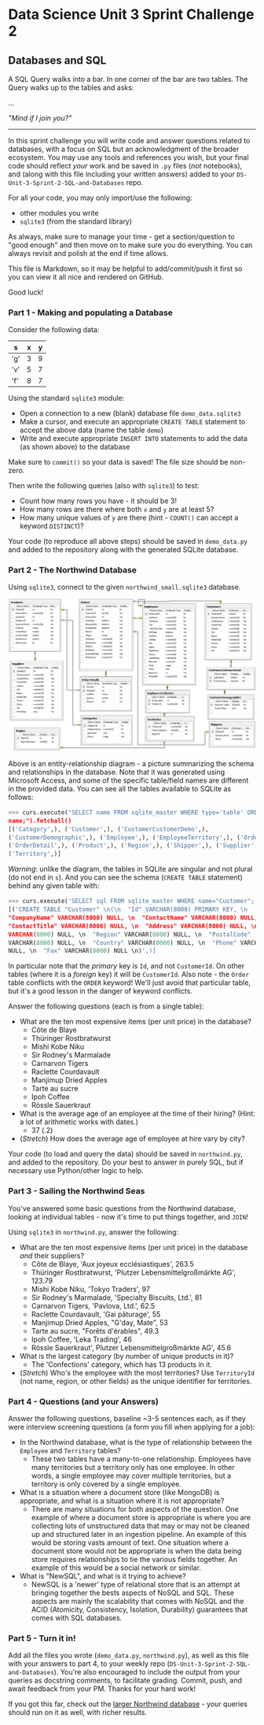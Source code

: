 # Data Science Unit 3 Sprint Challenge 2

## Databases and SQL

A SQL Query walks into a bar. In one corner of the bar are two tables. The Query
walks up to the tables and asks:

...

*"Mind if I join you?"*

---

In this sprint challenge you will write code and answer questions related to
databases, with a focus on SQL but an acknowledgment of the broader ecosystem.
You may use any tools and references you wish, but your final code should
reflect *your* work and be saved in `.py` files (*not* notebooks), and (along
with this file including your written answers) added to your
`DS-Unit-3-Sprint-2-SQL-and-Databases` repo.

For all your code, you may only import/use the following:
- other modules you write
- `sqlite3` (from the standard library)

As always, make sure to manage your time - get a section/question to "good
enough" and then move on to make sure you do everything. You can always revisit
and polish at the end if time allows.

This file is Markdown, so it may be helpful to add/commit/push it first so you
can view it all nice and rendered on GitHub.

Good luck!

### Part 1 - Making and populating a Database

Consider the following data:

| s   | x | y |
|-----|---|---|
| 'g' | 3 | 9 |
| 'v' | 5 | 7 |
| 'f' | 8 | 7 |

Using the standard `sqlite3` module:

- Open a connection to a new (blank) database file `demo_data.sqlite3`
- Make a cursor, and execute an appropriate `CREATE TABLE` statement to accept
  the above data (name the table `demo`)
- Write and execute appropriate `INSERT INTO` statements to add the data (as
  shown above) to the database

Make sure to `commit()` so your data is saved! The file size should be non-zero.

Then write the following queries (also with `sqlite3`) to test:

- Count how many rows you have - it should be 3!
- How many rows are there where both `x` and `y` are at least 5?
- How many unique values of `y` are there (hint - `COUNT()` can accept a keyword
  `DISTINCT`)?

Your code (to reproduce all above steps) should be saved in `demo_data.py` and
added to the repository along with the generated SQLite database.

### Part 2 - The Northwind Database

Using `sqlite3`, connect to the given `northwind_small.sqlite3` database.

![Northwind Entity-Relationship Diagram](./northwind_erd.png)

Above is an entity-relationship diagram - a picture summarizing the schema and
relationships in the database. Note that it was generated using Microsoft
Access, and some of the specific table/field names are different in the provided
data. You can see all the tables available to SQLite as follows:

```python
>>> curs.execute("SELECT name FROM sqlite_master WHERE type='table' ORDER BY
name;").fetchall()
[('Category',), ('Customer',), ('CustomerCustomerDemo',),
('CustomerDemographic',), ('Employee',), ('EmployeeTerritory',), ('Order',),
('OrderDetail',), ('Product',), ('Region',), ('Shipper',), ('Supplier',),
('Territory',)]
```

*Warning*: unlike the diagram, the tables in SQLite are singular and not plural
(do not end in `s`). And you can see the schema (`CREATE TABLE` statement)
behind any given table with:
```python
>>> curs.execute('SELECT sql FROM sqlite_master WHERE name="Customer";').fetchall()
[('CREATE TABLE "Customer" \n(\n  "Id" VARCHAR(8000) PRIMARY KEY, \n
"CompanyName" VARCHAR(8000) NULL, \n  "ContactName" VARCHAR(8000) NULL, \n
"ContactTitle" VARCHAR(8000) NULL, \n  "Address" VARCHAR(8000) NULL, \n  "City"
VARCHAR(8000) NULL, \n  "Region" VARCHAR(8000) NULL, \n  "PostalCode"
VARCHAR(8000) NULL, \n  "Country" VARCHAR(8000) NULL, \n  "Phone" VARCHAR(8000)
NULL, \n  "Fax" VARCHAR(8000) NULL \n)',)]
```

In particular note that the *primary* key is `Id`, and not `CustomerId`. On
other tables (where it is a *foreign* key) it will be `CustomerId`. Also note -
the `Order` table conflicts with the `ORDER` keyword! We'll just avoid that
particular table, but it's a good lesson in the danger of keyword conflicts.

Answer the following questions (each is from a single table):

- What are the ten most expensive items (per unit price) in the database?
    - Côte de Blaye
    - Thüringer Rostbratwurst
    - Mishi Kobe Niku
    - Sir Rodney's Marmalade
    - Carnarvon Tigers
    - Raclette Courdavault
    - Manjimup Dried Apples
    - Tarte au sucre
    - Ipoh Coffee
    - Rössle Sauerkraut
- What is the average age of an employee at the time of their hiring? (Hint: a
  lot of arithmetic works with dates.)
    - 37 (.2)
- (*Stretch*) How does the average age of employee at hire vary by city?

Your code (to load and query the data) should be saved in `northwind.py`, and
added to the repository. Do your best to answer in purely SQL, but if necessary
use Python/other logic to help.

### Part 3 - Sailing the Northwind Seas

You've answered some basic questions from the Northwind database, looking at
individual tables - now it's time to put things together, and `JOIN`!

Using `sqlite3` in `northwind.py`, answer the following:

- What are the ten most expensive items (per unit price) in the database *and*
  their suppliers?
    - Côte de Blaye, 'Aux joyeux ecclésiastiques', 263.5
    - Thüringer Rostbratwurst, 'Plutzer Lebensmittelgroßmärkte AG', 123.79
    - Mishi Kobe Niku, 'Tokyo Traders', 97
    - Sir Rodney's Marmalade, 'Specialty Biscuits, Ltd.', 81
    - Carnarvon Tigers, 'Pavlova, Ltd.', 62.5
    - Raclette Courdavault, 'Gai pâturage', 55
    - Manjimup Dried Apples, "G'day, Mate", 53
    - Tarte au sucre, "Forêts d'érables", 49.3 
    - Ipoh Coffee, 'Leka Trading', 46
    - Rössle Sauerkraut', Plutzer Lebensmittelgroßmärkte AG', 45.6
- What is the largest category (by number of unique products in it)?
    - The 'Confections' category, which has 13 products in it.
- (*Stretch*) Who's the employee with the most territories? Use `TerritoryId`
  (not name, region, or other fields) as the unique identifier for territories.

### Part 4 - Questions (and your Answers)

Answer the following questions, baseline ~3-5 sentences each, as if they were
interview screening questions (a form you fill when applying for a job):

- In the Northwind database, what is the type of relationship between the
  `Employee` and `Territory` tables?
    - These two tables have a many-to-one relationship. Employees have many territories but 
    a territory only has one employee. In other words, a single employee may cover 
    multiple territories, but a territory is only covered by a single employee.  
- What is a situation where a document store (like MongoDB) is appropriate, and
  what is a situation where it is not appropriate?
    - There are many situations for both aspects of the question. One example of where a document store is appropriate is where you are collecting lots of unstructured data that may or may not be cleaned up and structured later in an ingestion pipeline. An example of this 
    would be storing vasts amount of text. One situation where a document store would not be appropriate is when the data being store requires relationships to tie the various fields together. An example of this would be a social network or similar.  
- What is "NewSQL", and what is it trying to achieve?
    - NewSQL is a 'newer' type of relational store that is an attempt at bringing together the bests aspects of NoSQL and SQL. These aspects are mainly the scalability that comes with NoSQL and the ACID (Atomicity, Consistency, Isolation, Durability) guarantees that comes with SQL databases.

### Part 5 - Turn it in!
Add all the files you wrote (`demo_data.py`, `northwind.py`), as well as this
file with your answers to part 4, to your weekly repo
(`DS-Unit-3-Sprint-2-SQL-and-Databases`). You're also encouraged to include the
output from your queries as docstring comments, to facilitate grading. Commit,
push, and await feedback from your PM. Thanks for your hard work!

If you got this far, check out the [larger Northwind
database](https://github.com/jpwhite3/northwind-SQLite3/blob/master/Northwind_large.sqlite.zip) -
your queries should run on it as well, with richer results.

